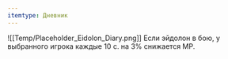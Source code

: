 ```yaml
---
itemtype: Дневник
---
```

![[Temp/Placeholder_Eidolon_Diary.png]]
Если эйдолон в бою, у выбранного игрока каждые 10 с. на 3% снижается MP.
